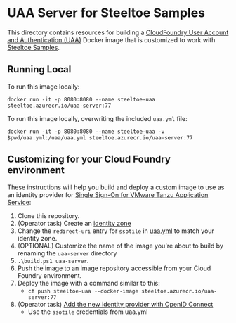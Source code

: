 # UAA Server for Steeltoe Samples

This directory contains resources for building a [CloudFoundry User Account and Authentication (UAA)](https://github.com/cloudfoundry/uaa) Docker image that is customized to work with [Steeltoe Samples](https://github.com/SteeltoeOSS/Samples).

## Running Local

To run this image locally:

```shell
docker run -it -p 8080:8080 --name steeltoe-uaa steeltoe.azurecr.io/uaa-server:77
```

To run this image locally, overwriting the included `uaa.yml` file:

```shell
docker run -it -p 8080:8080 --name steeltoe-uaa -v $pwd/uaa.yml:/uaa/uaa.yml steeltoe.azurecr.io/uaa-server:77
```

## Customizing for your Cloud Foundry environment

These instructions will help you build and deploy a custom image to use as an identity provider for [Single Sign-On for VMware Tanzu Application Service](https://docs.vmware.com/en/Single-Sign-On-for-VMware-Tanzu-Application-Service/index.html):

1. Clone this repository.
1. (Operator task) Create an [identity zone](https://docs.vmware.com/en/VMware-Tanzu-Application-Service/6.0/tas-for-vms/uaa-concepts.html#identity-zones-0)
1. Change the `redirect-uri` entry for `ssotile` in [uaa.yml](uaa.yml#132) to match your identity zone.
1. (OPTIONAL) Customize the name of the image you're about to build by renaming the `uaa-server` directory
1. `.\build.ps1 uaa-server`.
1. Push the image to an image repository accessible from your Cloud Foundry environment.
1. Deploy the image with a command similar to this:
   * `cf push steeltoe-uaa --docker-image steeltoe.azurecr.io/uaa-server:77`
1. (Operator task) [Add the new identity provider with OpenID Connect](https://docs.vmware.com/en/Single-Sign-On-for-VMware-Tanzu-Application-Service/1.14/sso/GUID-configure-external-id.html#config-ext-oidc)
   * Use the `ssotile` credentials from uaa.yml
